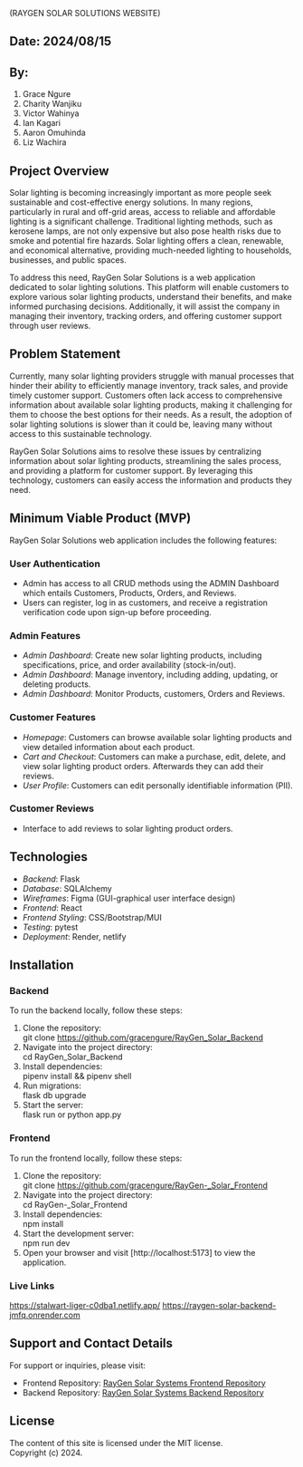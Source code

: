  (RAYGEN SOLAR SOLUTIONS WEBSITE)


## Date: 2024/08/15  

## By: 
1. Grace Ngure  
2. Charity Wanjiku  
3. Victor Wahinya  
4. Ian Kagari  
5. Aaron Omuhinda  
6. Liz Wachira

## Project Overview

Solar lighting is becoming increasingly important as more people seek sustainable and cost-effective energy solutions. In many regions, particularly in rural and off-grid areas, access to reliable and affordable lighting is a significant challenge. Traditional lighting methods, such as kerosene lamps, are not only expensive but also pose health risks due to smoke and potential fire hazards. Solar lighting offers a clean, renewable, and economical alternative, providing much-needed lighting to households, businesses, and public spaces.

To address this need, RayGen Solar Solutions is a web application dedicated to solar lighting solutions. This platform will enable customers to explore various solar lighting products, understand their benefits, and make informed purchasing decisions. Additionally, it will assist the company in managing their inventory, tracking orders, and offering customer support through user reviews.

## Problem Statement

Currently, many solar lighting providers struggle with manual processes that hinder their ability to efficiently manage inventory, track sales, and provide timely customer support. Customers often lack access to comprehensive information about available solar lighting products, making it challenging for them to choose the best options for their needs. As a result, the adoption of solar lighting solutions is slower than it could be, leaving many without access to this sustainable technology.

RayGen Solar Solutions aims to resolve these issues by centralizing information about solar lighting products, streamlining the sales process, and providing a platform for customer support. By leveraging this technology, customers can easily access the information and products they need.

## Minimum Viable Product (MVP)

RayGen Solar Solutions web application includes the following features:

### User Authentication
- Admin has access to all CRUD methods using the ADMIN Dashboard which entails Customers, Products, Orders, and Reviews.
- Users can register, log in as customers, and receive a registration verification code upon sign-up before proceeding.

### Admin Features
- *Admin Dashboard*: Create new solar lighting products, including specifications, price, and order availability (stock-in/out).
- *Admin Dashboard*: Manage inventory, including adding, updating, or deleting products.
- *Admin Dashboard*: Monitor Products, customers, Orders and Reviews.

### Customer Features
- *Homepage*: Customers can browse available solar lighting products and view detailed information about each product.
- *Cart and Checkout*: Customers can make a purchase, edit, delete, and view solar lighting product orders. Afterwards they can add their reviews.
- *User Profile*: Customers can edit personally identifiable information (PII).

### Customer Reviews
- Interface to add reviews to solar lighting product orders.

## Technologies

- *Backend*: Flask
- *Database*: SQLAlchemy
- *Wireframes*: Figma (GUI-graphical user interface design)
- *Frontend*: React
- *Frontend Styling*: CSS/Bootstrap/MUI
- *Testing*:  pytest
- *Deployment*: Render, netlify

## Installation
### Backend
To run the backend locally, follow these steps:

1. Clone the repository:  
   git clone https://github.com/gracengure/RayGen_Solar_Backend
2. Navigate into the project directory:  
   cd RayGen_Solar_Backend
3. Install dependencies:  
   pipenv install && pipenv shell
4. Run migrations:  
   flask db upgrade
5. Start the server:  
   flask run or python app.py

### Frontend
To run the frontend locally, follow these steps:

1. Clone the repository:  
   git clone https://github.com/gracengure/RayGen-_Solar_Frontend
2. Navigate into the project directory:  
   cd RayGen-_Solar_Frontend
3. Install dependencies:  
   npm install
4. Start the development server:  
   npm run dev
5. Open your browser and visit [http://localhost:5173] to view the application.


### Live Links 
https://stalwart-liger-c0dba1.netlify.app/
https://raygen-solar-backend-jmfq.onrender.com

## Support and Contact Details

For support or inquiries, please visit:  
- Frontend Repository: [RayGen Solar Systems Frontend Repository](https://github.com/gracengure/RayGen-_Solar_Frontend)  
- Backend Repository: [RayGen Solar Systems Backend Repository](https://github.com/gracengure/RayGen_Solar_Backend)

## License

The content of this site is licensed under the MIT license.  
Copyright (c) 2024.